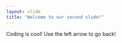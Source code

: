 ```yaml
---
layout: slide
title: "Welcome to our second slide!"
---
```

Coding is cool!
Use the left arrow to go back!

